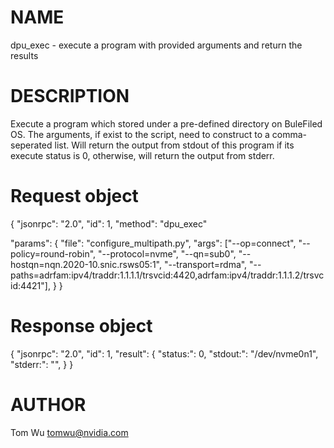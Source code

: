 # NAME

dpu_exec - execute a program with provided arguments and return the results

# DESCRIPTION

Execute a program which stored under a pre-defined directory on BuleFiled OS.
The arguments, if exist to the script, need to construct to a comma-seperated list.
Will return the output from stdout of this program if its execute status is 0,
otherwise, will return the output from stderr.

# Request object

{
  "jsonrpc": "2.0",
  "id": 1,
  "method": "dpu_exec"

  "params": {
    "file": "configure_multipath.py",
    "args": ["--op=connect", "--policy=round-robin", "--protocol=nvme", "--qn=sub0", "--hostqn=nqn.2020-10.snic.rsws05:1", "--transport=rdma", "--paths=adrfam:ipv4/traddr:1.1.1.1/trsvcid:4420,adrfam:ipv4/traddr:1.1.1.2/trsvcid:4421"],
   }
}

# Response object

{
  "jsonrpc": "2.0",
  "id": 1,
  "result": {
        "status:": 0,
        "stdout:": "/dev/nvme0n1",
        "stderr:": "",
    }
}

# AUTHOR

Tom Wu <tomwu@nvidia.com>

